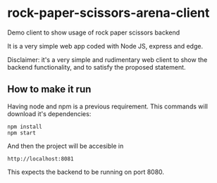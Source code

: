 # rock-paper-scissors-arena-client
Demo client to show usage of rock paper scissors backend

It is a very simple web app coded with Node JS, express and edge. 

Disclaimer: it's a very simple and rudimentary web client to show the backend functionality, and to satisfy the proposed statement.

## How to make it run

Having node and npm is a previous requirement. 
This commands will download it's dependencies:
```
npm install
npm start
```
And then the project will be accesible in 

```
http://localhost:8081
```

This expects the backend to be running on port 8080.
